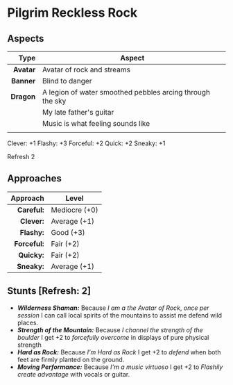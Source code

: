 # Pilgrim Reckless Rock

## Aspects

| **Type**   | **Aspect**                                     |
|-----------:|------------------------------------------------|
| **Avatar** | Avatar of rock and streams              |
| **Banner** | Blind to danger |
| **Dragon** | A legion of water smoothed pebbles arcing through the sky                                |
|            |  My late father's guitar                          |
|            |  Music is what feeling sounds like             |
|            |                                                |


Clever:   +1
Flashy:   +3
Forceful: +2
Quick:    +2
Sneaky:   +1

Refresh 2 

## Approaches 

| **Approach**  | **Level**     |
|--------------:|---------------|
| **Careful:**  | Mediocre (+0) |
| **Clever:**   | Average (+1)  |
| **Flashy:**   | Good (+3)     |
| **Forceful:** | Fair (+2)     |
| **Quicky:**   | Fair (+2)     |
| **Sneaky:**   | Average (+1)  |

## Stunts [Refresh: 2]


+ ___Wilderness Shaman:___ Because _I am a the Avatar of Rock_, _once per session_ I can call local spirits of the mountains to assist me defend wild places.
+ ___Strength of the Mountain:___  Because _I channel the strength of the boulder_ I get +2 to _forcefully overcome_ in displays of pure physical strength
+ ___Hard as Rock:___ Because _I’m Hard as Rock_ I get +2 to _defend_ when both feet are firmly planted on the ground.
+ ___Moving Performance:___  Because _I'm a music virtuoso_ I get +2 to _Flashily create advantage_ with vocals or guitar.
